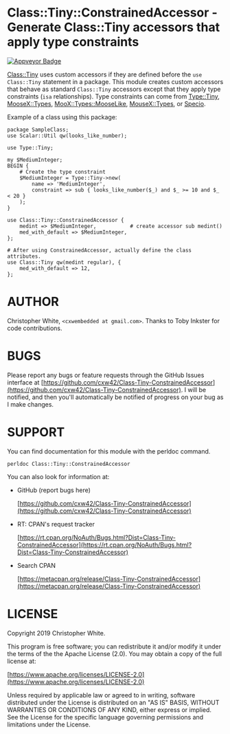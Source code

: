# Class::Tiny::ConstrainedAccessor - Generate Class::Tiny accessors that apply type constraints

[![Appveyor Badge](https://ci.appveyor.com/api/projects/status/github/cxw42/class-tiny-constrainedaccessor?svg=true)](https://ci.appveyor.com/project/cxw42/class-tiny-constrainedaccessor)



[Class::Tiny](https://metacpan.org/pod/Class::Tiny) uses custom accessors if they are defined before the
`use Class::Tiny` statement in a package.  This module creates custom
accessors that behave as standard `Class::Tiny` accessors except that
they apply type constraints (`isa` relationships).  Type constraints
can come from [Type::Tiny](https://metacpan.org/pod/Type::Tiny), [MooseX::Types](https://metacpan.org/pod/MooseX::Types), [MooX::Types::MooseLike](https://metacpan.org/pod/MooX::Types::MooseLike),
[MouseX::Types](https://metacpan.org/pod/MouseX::Types), or [Specio](https://metacpan.org/pod/Specio).

Example of a class using this package:

    package SampleClass;
    use Scalar::Util qw(looks_like_number);

    use Type::Tiny;

    my $MediumInteger;
    BEGIN {
        # Create the type constraint
        $MediumInteger = Type::Tiny->new(
            name => 'MediumInteger',
            constraint => sub { looks_like_number($_) and $_ >= 10 and $_ < 20 }
        );
    }

    use Class::Tiny::ConstrainedAccessor {
        medint => $MediumInteger,           # create accessor sub medint()
        med_with_default => $MediumInteger,
    };

    # After using ConstrainedAccessor, actually define the class attributes.
    use Class::Tiny qw(medint regular), {
        med_with_default => 12,
    };

# AUTHOR

Christopher White, `<cxwembedded at gmail.com>`.  Thanks to
Toby Inkster for code contributions.

# BUGS

Please report any bugs or feature requests through the GitHub Issues interface
at [https://github.com/cxw42/Class-Tiny-ConstrainedAccessor](https://github.com/cxw42/Class-Tiny-ConstrainedAccessor).  I will be
notified, and then you'll automatically be notified of progress on your bug as
I make changes.

# SUPPORT

You can find documentation for this module with the perldoc command.

    perldoc Class::Tiny::ConstrainedAccessor

You can also look for information at:

- GitHub (report bugs here)

    [https://github.com/cxw42/Class-Tiny-ConstrainedAccessor](https://github.com/cxw42/Class-Tiny-ConstrainedAccessor)

- RT: CPAN's request tracker

    [https://rt.cpan.org/NoAuth/Bugs.html?Dist=Class-Tiny-ConstrainedAccessor](https://rt.cpan.org/NoAuth/Bugs.html?Dist=Class-Tiny-ConstrainedAccessor)

- Search CPAN

    [https://metacpan.org/release/Class-Tiny-ConstrainedAccessor](https://metacpan.org/release/Class-Tiny-ConstrainedAccessor)

# LICENSE

Copyright 2019 Christopher White.

This program is free software; you can redistribute it and/or modify it
under the terms of the the Apache License (2.0). You may obtain a
copy of the full license at:

[https://www.apache.org/licenses/LICENSE-2.0](https://www.apache.org/licenses/LICENSE-2.0)

Unless required by applicable law or agreed to in writing, software
distributed under the License is distributed on an "AS IS" BASIS,
WITHOUT WARRANTIES OR CONDITIONS OF ANY KIND, either express or implied.
See the License for the specific language governing permissions and
limitations under the License.
